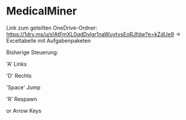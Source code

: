 # MedicalMiner

Link zum geteilten OneDrive-Ordner: https://1drv.ms/u/s!AtFmXL0qdDvlgr1naWuytvsEoRJfdw?e=kZdUe9
-> Exceltabelle mit Aufgabenpaketen

Bisherige Steuerung:

  'A' Links
  
  'D' Rechts
  
  'Space' Jump
  
  'R' Respawn
  
  or Arrow Keys
